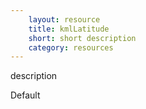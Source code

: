 ```yaml
---
    layout: resource
    title: kmlLatitude
    short: short description
    category: resources
---
```


description

Default

